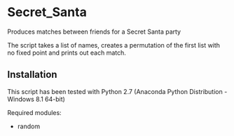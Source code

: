 Secret_Santa
============

Produces matches between friends for a Secret Santa party

The script takes a list of names, creates a permutation of the first list with
no fixed point and prints out each match.

Installation
------------

This script has been tested with Python 2.7 (Anaconda Python Distribution - Windows 8.1 64-bit)

Required modules:
- random
